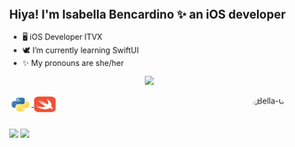 ## Hiya! I'm Isabella Bencardino ✨ an iOS developer




- 🖥️ iOS Developer ITVX
- 🕊 I’m currently learning SwiftUI
- ✨ My pronouns are she/her

<div align="center">
  <a href="https://github.com/bbencardino">
  <img height="180em" src="https://github-readme-stats.vercel.app/api?username=bbencardino&show_icons=true&theme=panda&include_all_commits=true&count_private=true"/>
</div>
<div style="display: inline_block"><br>
  <img align="center" alt="Bella-Python" height="30" width="40" src="https://raw.githubusercontent.com/devicons/devicon/master/icons/python/python-original.svg">
  <img align="center" alt="Bella-Swift" height="30" width="40" src="https://raw.githubusercontent.com/devicons/devicon/master/icons/swift/swift-original.svg">
  <img align="right" alt="Bella-Gif" height="200" style="border-radius:50px;" src="https://media.discordapp.net/attachments/930211195988869162/930211291233144892/Webp.net-gifmaker.gif">
</div>
  
  ##
 
<div> 
  <a href = "mailto:isabella@bencardino.com.br"><img src="https://img.shields.io/badge/-Gmail-%23333?style=for-the-badge&logo=gmail&logoColor=white" target="_blank"></a>
  <a href="https://www.linkedin.com/in/bbencardino" target="_blank"><img src="https://img.shields.io/badge/-LinkedIn-%230077B5?style=for-the-badge&logo=linkedin&logoColor=white" target="_blank"></a> 
 
  
